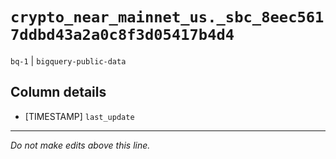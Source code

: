# `crypto_near_mainnet_us._sbc_8eec5617ddbd43a2a0c8f3d05417b4d4`
`bq-1` | `bigquery-public-data`

## Column details
* [TIMESTAMP] `last_update`

-------------------------------------------------------------------------------
*Do not make edits above this line.*
